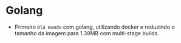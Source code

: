 # Golang

- Primeiro `Olá mundo` com golang, utilizando docker e reduzindo o tamanho da imagem para 1.39MB com multi-stage builds.

